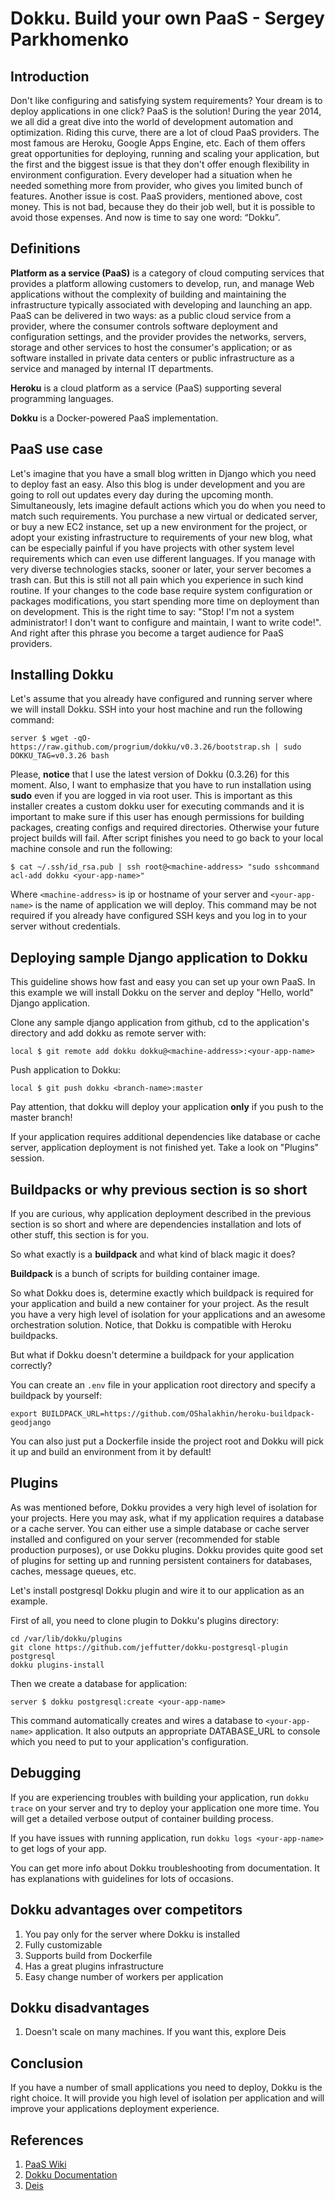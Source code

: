 # Dokku. Build your own PaaS - Sergey Parkhomenko

## Introduction
Don't like configuring and satisfying system requirements? Your dream is to deploy applications in one click?
PaaS is the solution! During the year 2014, we all did a great dive into the world of development automation and
optimization. Riding this curve, there are a lot of cloud PaaS providers. The most famous are Heroku,
Google Apps Engine, etc. Each of them offers great opportunities for deploying, running and scaling your application,
but the first and the biggest issue is that they don't offer enough flexibility in environment configuration.
Every developer had a situation when he needed something more from provider, who gives you limited bunch of features.
Another issue is cost. PaaS providers, mentioned above, cost money. This is not bad, because they do their job well,
but it is possible to avoid those expenses. And now is time to say one word: “Dokku”.

## Definitions
**Platform as a service (PaaS)** is a category of cloud computing services that provides a platform allowing customers
to develop, run, and manage Web applications without the complexity of building and maintaining the infrastructure
typically associated with developing and launching an app. PaaS can be delivered in two ways: as a public cloud
service from a provider, where the consumer controls software deployment and configuration settings, and the provider
provides the networks, servers, storage and other services to host the consumer's application; or as software
installed in private data centers or public infrastructure as a service and managed by internal IT departments.

**Heroku** is a cloud platform as a service (PaaS) supporting several programming languages.

**Dokku** is a Docker-powered PaaS implementation.

## PaaS use case
Let's imagine that you have a small blog written in Django which you need to deploy fast an easy. Also this blog is
under development and you are going to roll out updates every day during the upcoming month. Simultaneously, lets
imagine default actions which you do when you need to match such requirements. You purchase a new virtual or
dedicated server, or buy a new EC2 instance, set up a new environment for the project, or adopt your existing
infrastructure to requirements of your new blog, what can be especially painful if you have projects with other
system level requirements which can even use different languages. If you manage with very diverse technologies
stacks, sooner or later, your server becomes a trash can. But this is still not all pain which you experience in
such kind routine. If your changes to the code base require system configuration or packages modifications, you start
spending more time on deployment than on development. This is the right time to say: "Stop! I'm not a system
administrator! I don't want to configure and maintain, I want to write code!". And right after this phrase you become
a target audience for PaaS providers.

## Installing Dokku
Let's assume that you already have configured and running server where we will install Dokku.
SSH into your host machine and run the following command:
```
server $ wget -qO- https://raw.github.com/progrium/dokku/v0.3.26/bootstrap.sh | sudo DOKKU_TAG=v0.3.26 bash
```
Please, **notice** that I use the latest version of Dokku (0.3.26) for this moment.
Also, I want to emphasize that you have to run installation using **sudo** even if you are logged in via root user. This is important as this installer creates a custom dokku user for executing commands and it is important to make sure if this user has enough permissions for building packages, creating configs and required directories. Otherwise your future project builds will fail.
After script finishes you need to go back to your local machine console and run the following:
```
$ cat ~/.ssh/id_rsa.pub | ssh root@<machine-address> "sudo sshcommand acl-add dokku <your-app-name>"
```
Where `<machine-address>` is ip or hostname of your server and `<your-app-name>` is the name of application we will deploy. This command may be not required if you already have configured SSH keys and you log in to your server without credentials.

## Deploying sample Django application to Dokku
This guideline shows how fast and easy you can set up your own PaaS. In
this example we will install Dokku on the server and deploy "Hello, world" Django application.

Clone any sample django application from github, cd to the application's directory and add dokku as remote server with:
  ```
  local $ git remote add dokku dokku@<machine-address>:<your-app-name>
  ```
Push application to Dokku:
  ```
  local $ git push dokku <branch-name>:master
  ```
Pay attention, that dokku will deploy your application **only** if you push to the master branch!

If your application requires additional dependencies like database or cache server, application deployment is not finished yet. Take a look on "Plugins" session.

## Buildpacks or why previous section is so short
If you are curious, why application deployment described in the previous section is so short and where are dependencies installation and lots of other stuff, this section is for you.

So what exactly is a **buildpack** and what kind of black magic it does?

**Buildpack** is a bunch of scripts for building container image.

So what Dokku does is, determine exactly which buildpack is required for your application and build a new container for your project. As the result you have a very high level of isolation for your applications and an awesome orchestration solution. Notice, that Dokku is compatible with Heroku buildpacks.

But what if Dokku doesn't determine a buildpack for your application correctly?

You can create an `.env` file in your application root directory and specify a buildpack by yourself:
  ```
  export BUILDPACK_URL=https://github.com/OShalakhin/heroku-buildpack-geodjango
  ```

  You can also just put a Dockerfile inside the project root and Dokku will pick it up and build an environment from it by default!

## Plugins
As was mentioned before, Dokku provides a very high level of isolation for your projects. Here you may ask, what if my application requires a database or a cache server. You can either use a simple database or cache server installed and configured on your server (recommended for stable production purposes), or use Dokku plugins. Dokku provides quite good set of plugins for setting up and running persistent containers for databases, caches, message queues, etc.

Let's install postgresql Dokku plugin and wire it to our application as an example.

First of all, you need to clone plugin to Dokku's plugins directory:
```
cd /var/lib/dokku/plugins
git clone https://github.com/jeffutter/dokku-postgresql-plugin postgresql
dokku plugins-install
```
Then we create a database for application:
```
server $ dokku postgresql:create <your-app-name>
```
This command automatically creates and wires a database to `<your-app-name>` application. It also outputs an appropriate DATABASE_URL to console which you need to put to your application's configuration.

## Debugging
If you are experiencing troubles with building your application, run `dokku trace` on your server and try to deploy your application one more time. You will get a detailed verbose output of container building process.

If you have issues with running application, run `dokku logs <your-app-name>` to get logs of your app.

You can get more info about Dokku troubleshooting from documentation. It has explanations with guidelines for lots of occasions.

## Dokku advantages over competitors
1. You pay only for the server where Dokku is installed
2. Fully customizable
3. Supports build from Dockerfile
4. Has a great plugins infrastructure
5. Easy change number of workers per application

## Dokku disadvantages
1. Doesn't scale on many machines. If you want this, explore Deis

## Conclusion
If you have a number of small applications you need to deploy, Dokku is the right choice. It will provide you high
level of isolation per application and will improve your applications deployment experience.

## References

1. [PaaS Wiki](https://en.wikipedia.org/wiki/Platform_as_a_service)
2. [Dokku Documentation](http://progrium.viewdocs.io/dokku/)
3. [Deis](http://deis.io/)
